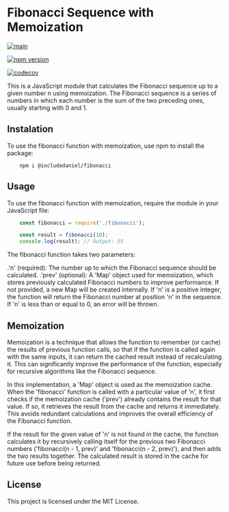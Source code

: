 # Fibonacci Sequence with Memoization

[![main](https://github.com/includeDaniel/fibonacci/actions/workflows/main.yml/badge.svg)](https://github.com/includeDaniel/fibonacci/actions/workflows/main.yml)

[![npm version](https://img.shields.io/npm/v/@includedaniel/fibonacci.svg?style=flat)](https://www.npmjs.com/package/@includedaniel/fibonacci)

[![codecov](https://codecov.io/gh/includeDaniel/fibonacci/branch/main/graph/badge.svg?token=JZWXY20HCS)](https://codecov.io/gh/includeDaniel/fibonacci)

This is a JavaScript module that calculates the Fibonacci sequence up to a given number n using memoization. The Fibonacci sequence is a series of numbers in which each number is the sum of the two preceding ones, usually starting with 0 and 1.

## Instalation

To use the fibonacci function with memoization, use npm to install the package:

```npm
    npm i @includedaniel/fibonacci

```

## Usage

To use the fibonacci function with memoization, require the module in your JavaScript file:

```JavaScript
    const fibonacci = require('./fibonacci');

    const result = fibonacci(10);
    console.log(result); // Output: 55
```

The fibonacci function takes two parameters:

.'n' (required): The number up to which the Fibonacci sequence should be calculated.
.'prev' (optional): A 'Map' object used for memoization, which stores previously calculated Fibonacci numbers to improve performance. If not provided, a new Map will be created internally.
If 'n' is a positive integer, the function will return the Fibonacci number at position 'n' in the sequence. If 'n' is less than or equal to 0, an error will be thrown.

## Memoization

Memoization is a technique that allows the function to remember (or cache) the results of previous function calls, so that if the function is called again with the same inputs, it can return the cached result instead of recalculating it. This can significantly improve the performance of the function, especially for recursive algorithms like the Fibonacci sequence.

In this implementation, a 'Map' object is used as the memoization cache. When the 'fibonacci' function is called with a particular value of 'n', it first checks if the memoization cache ('prev') already contains the result for that value. If so, it retrieves the result from the cache and returns it immediately. This avoids redundant calculations and improves the overall efficiency of the Fibonacci function.

If the result for the given value of 'n' is not found in the cache, the function calculates it by recursively calling itself for the previous two Fibonacci numbers ('fibonacci(n - 1, prev)' and 'fibonacci(n - 2, prev)'), and then adds the two results together. The calculated result is stored in the cache for future use before being returned.

## License

This project is licensed under the MIT License.
